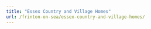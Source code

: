 ```yaml
---
title: "Essex Country and Village Homes"
url: /frinton-on-sea/essex-country-and-village-homes/
---
```

